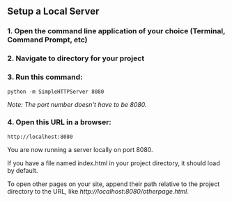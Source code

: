<!-- 
	WebChucK Tutorials, by Mike Mulshine et al

	Praise be to Jack Atherton for making ChucK work on the web... As well as getting Ace to work as a miniAudicle like IDE. WOW.
	
	Praise be to Matt Wright for suggesting the use of pandoc = markdown to html converter, in which we can embed html/js as well.

	Praise of course to Ge Wang for writing ChucK. 

	<3 

	here we go...
-->

## Setup a Local Server


### 1. Open the command line application of your choice (Terminal, Command Prompt, etc)

### 2. Navigate to directory for your project

### 3. Run this command:

	python -m SimpleHTTPServer 8080

*Note: The port number doesn&#39;t have to be 8080.*

### 4. Open this URL in a browser:

	http://localhost:8080

You are now running a server locally on port 8080. 

If you have a file named index.html in your project directory, it should load by default. 

To open other pages on your site, append their path relative to the project directory to the URL, like *http://localhost:8080/otherpage.html*.






